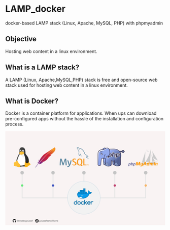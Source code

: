 # LAMP_docker
docker-based LAMP stack (Linux, Apache, MySQL, PHP) with phpmyadmin

## Objective
Hosting web content in a linux environment.

## What is a LAMP stack?
A LAMP (Linux, Apache,MySQL,PHP) stack is free and open-source web stack used for hosting web content in a linux environment.

## What is Docker?
Docker is a container platform for applications. When ups can download pre-configured apps without the hassle of the installation and configuration process.

![Lamp with docker](https://raw.githubusercontent.com/Benaddayoussef/LAMP_docker/master/lampwithdocker.jpg)
